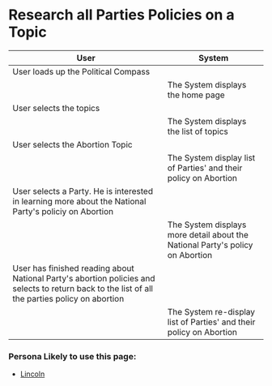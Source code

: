 # Research all Parties Policies on a Topic

| User                                      | System                       |
| ---------------------------------------- | ----------------------------------------- |
| User loads up the Political Compass | |
| | The System displays the home page|
| User selects the topics| |
| | The System displays the list of topics|
| User selects the Abortion Topic| |
| | The System display list of Parties' and their policy on Abortion|
| User selects a Party. He is interested in learning more about the National Party's policiy on Abortion| |
| | The System displays more detail about the National Party's policy on Abortion|
| User has finished reading about National Party's abortion policies and selects to return back to the list of all the parties policy on abortion| |
| | The System re-display list of Parties' and their policy on Abortion|

### Persona Likely to use this page:
- [Lincoln](Personas/Lincoln.md)<br>